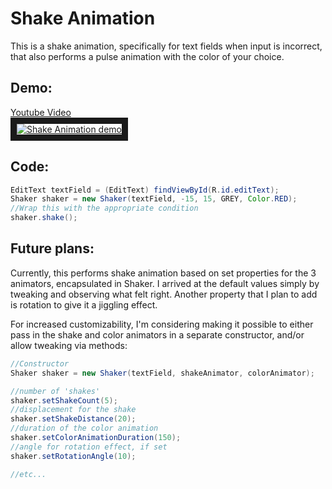 # Shake Animation

This is a shake animation, specifically for text fields when input is incorrect, that also performs a pulse animation with the color of your choice.

## Demo:

<a href="https://www.youtube.com/watch?v=yuChiHIvfKw" target="_blank">Youtube Video<br/> <img src="http://img.youtube.com/vi/yuChiHIvfKw/0.jpg" 
alt="Shake Animation demo" border="10" /></a>

## Code:

```java
EditText textField = (EditText) findViewById(R.id.editText);
Shaker shaker = new Shaker(textField, -15, 15, GREY, Color.RED);
//Wrap this with the appropriate condition
shaker.shake();
```

## Future plans:

Currently, this performs shake animation based on set properties for the 3 animators, encapsulated in Shaker. I arrived at the default values simply by tweaking and observing what felt right. Another property that I plan to add is rotation to give it a jiggling effect.

For increased customizability, I'm considering making it possible to either pass in the shake and color animators in a separate constructor, and/or allow tweaking via methods:

```java
//Constructor
Shaker shaker = new Shaker(textField, shakeAnimator, colorAnimator);

//number of 'shakes'
shaker.setShakeCount(5);     
//displacement for the shake
shaker.setShakeDistance(20); 
//duration of the color animation
shaker.setColorAnimationDuration(150); 
//angle for rotation effect, if set
shaker.setRotationAngle(10);

//etc...
```

